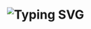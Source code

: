 <div align="center">
  <h1>
    <img src="https://readme-typing-svg.herokuapp.com?font=Jetbrains+mono&size=50&duration=3000&color=33FF33&center=true&vCenter=true&width=800&lines=Merhaba!+Ben+Cengiz;+Bu+benim+Github+profilim;Hoşgeldiniz!" alt="Typing SVG"/>
  </h1>
</div>
